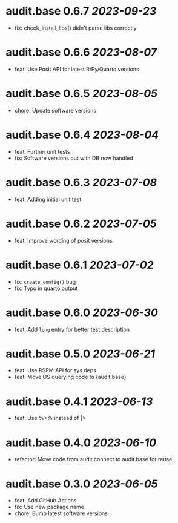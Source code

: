 # audit.base 0.6.7 _2023-09-23_
- fix: check_install_libs() didn't parse libs correctly

# audit.base 0.6.6 _2023-08-07_
- feat: Use Posit API for latest R/Py/Quarto versions

# audit.base 0.6.5 _2023-08-05_
- chore: Update software versions

# audit.base 0.6.4 _2023-08-04_
- feat: Further unit tests
- fix: Software versions out with DB now handled

# audit.base 0.6.3 _2023-07-08_
- feat: Adding initial unit test

# audit.base 0.6.2 _2023-07-05_
- feat: Improve wording of posit versions

# audit.base 0.6.1 _2023-07-02_
- fix: `create_config()` bug
- fix: Typo in quarto output

# audit.base 0.6.0 _2023-06-30_
- feat: Add `long` entry for better test description

# audit.base 0.5.0 _2023-06-21_
- feat: Use RSPM API for sys deps
- feat: Move OS querying code to {audit.base}

# audit.base 0.4.1 _2023-06-13_
- feat: Use %>% instead of |>

# audit.base 0.4.0 _2023-06-10_
- refactor: Move code from audit.connect to audit.base for reuse

# audit.base 0.3.0 _2023-06-05_
- feat: Add GitHub Actions
- fix: Use new package name
- chore: Bump latest software versions
